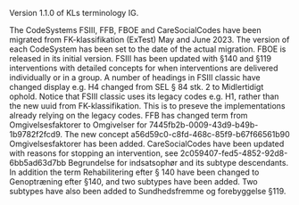Version 1.1.0 of KLs terminology IG.

The CodeSystems FSIII, FFB, FBOE and CareSocialCodes have been migrated from FK-klassifikation (ExTest) May and June 2023. The version of each CodeSystem has been set to the date of the actual migration. 
FBOE is released in its initial version.
FSIII has been updated with §140 and §119 interventions with detailed concepts for when interventions are delivered individually or in a group. A number of headings in FSIII classic have changed display e.g. H4 changed from SEL § 84 stk. 2 to Midlertidigt ophold. Notice that FSIII classic uses its legacy codes e.g. H1, rather than the new uuid from FK-klassifikation. This is to preseve the implementations already relying on the legacy codes.
FFB has changed term from Omgivelsesfaktorer to Omgivelser for 7445fb2b-0009-43d9-b49b-1b9782f2fcd9. The new concept a56d59c0-c8fd-468c-85f9-b67f66561b90 Omgivelsesfaktorer has been added.
CareSocialCodes have been updated with reasons for stopping an intervention, see 2c059407-fed5-4852-92d8-6bb5ad63d7bb Begrundelse for indsatsophør and its subtype descendants. In addition the term Rehabilitering efter § 140 have been changed to Genoptræning efter §140, and two subtypes have been added. Two subtypes have also been added to Sundhedsfremme og forebyggelse §119.